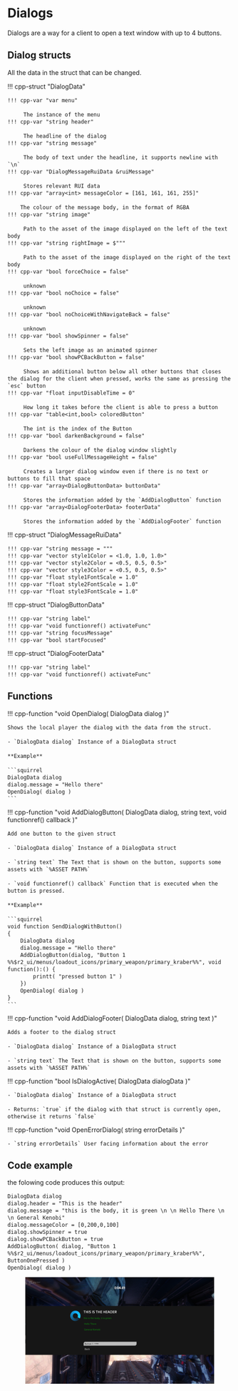 # Dialogs

Dialogs are a way for a client to open a text window with up to 4 buttons.

## Dialog structs

All the data in the struct that can be changed.

!!! cpp-struct "DialogData"


    !!! cpp-var "var menu"

         The instance of the menu
    !!! cpp-var "string header"

         The headline of the dialog
    !!! cpp-var "string message"

         The body of text under the headline, it supports newline with `\n`
    !!! cpp-var "DialogMessageRuiData &ruiMessage"

         Stores relevant RUI data
    !!! cpp-var "array<int> messageColor = [161, 161, 161, 255]"

        The colour of the message body, in the format of RGBA
    !!! cpp-var "string image"

         Path to the asset of the image displayed on the left of the text body
    !!! cpp-var "string rightImage = $"""

         Path to the asset of the image displayed on the right of the text body
    !!! cpp-var "bool forceChoice = false"

         unknown
    !!! cpp-var "bool noChoice = false"

         unknown
    !!! cpp-var "bool noChoiceWithNavigateBack = false"

         unknown
    !!! cpp-var "bool showSpinner = false"

         Sets the left image as an animated spinner
    !!! cpp-var "bool showPCBackButton = false"

         Shows an additional button below all other buttons that closes the dialog for the client when pressed, works the same as pressing the `esc` button
    !!! cpp-var "float inputDisableTime = 0"

         How long it takes before the client is able to press a button
    !!! cpp-var "table<int,bool> coloredButton"

         The int is the index of the Button
    !!! cpp-var "bool darkenBackground = false"

         Darkens the colour of the dialog window slightly
    !!! cpp-var "bool useFullMessageHeight = false"

         Creates a larger dialog window even if there is no text or buttons to fill that space
    !!! cpp-var "array<DialogButtonData> buttonData"

         Stores the information added by the `AddDialogButton` function
    !!! cpp-var "array<DialogFooterData> footerData"

         Stores the information added by the `AddDialogFooter` function

!!! cpp-struct "DialogMessageRuiData"

    !!! cpp-var "string message = """
    !!! cpp-var "vector style1Color = <1.0, 1.0, 1.0>"
    !!! cpp-var "vector style2Color = <0.5, 0.5, 0.5>"
    !!! cpp-var "vector style3Color = <0.5, 0.5, 0.5>"
    !!! cpp-var "float style1FontScale = 1.0"
    !!! cpp-var "float style2FontScale = 1.0"
    !!! cpp-var "float style3FontScale = 1.0"

!!! cpp-struct "DialogButtonData"

    !!! cpp-var "string label"
    !!! cpp-var "void functionref() activateFunc"
    !!! cpp-var "string focusMessage"
    !!! cpp-var "bool startFocused"

!!! cpp-struct "DialogFooterData"

    !!! cpp-var "string label"
    !!! cpp-var "void functionref() activateFunc"


## Functions

!!! cpp-function "void OpenDialog( DialogData dialog )"

    Shows the local player the dialog with the data from the struct.

    - `DialogData dialog` Instance of a DialogData struct

    **Example**

    ```squirrel
    DialogData dialog
    dialog.message = "Hello there"
    OpenDialog( dialog )
    ```

!!! cpp-function "void AddDialogButton( DialogData dialog, string text, void functionref() callback )"

    Add one button to the given struct

    - `DialogData dialog` Instance of a DialogData struct

    - `string text` The Text that is shown on the button, supports some assets with `%ASSET PATH%`

    - `void functionref() callback` Function that is executed when the button is pressed.

    **Example**

    ```squirrel
    void function SendDialogWithButton()
    {
        DialogData dialog
        dialog.message = "Hello there"
        AddDialogButton(dialog, "Button 1 %%$r2_ui/menus/loadout_icons/primary_weapon/primary_kraber%%", void function():() {
            printt( "pressed button 1" )
        })
        OpenDialog( dialog )
    }
    ```

!!! cpp-function "void AddDialogFooter( DialogData dialog, string text )"

    Adds a footer to the dialog struct

    - `DialogData dialog` Instance of a DialogData struct

    - `string text` The Text that is shown on the button, supports some assets with `%ASSET PATH%`


!!! cpp-function "bool IsDialogActive( DialogData dialogData )"

    - `DialogData dialog` Instance of a DialogData struct

    - Returns: `true` if the dialog with that struct is currently open, otherwise it returns `false`

!!! cpp-function "void OpenErrorDialog( string errorDetails )"

    - `string errorDetails` User facing information about the error
## Code example

the folowing code produces this output:

```squirrel
DialogData dialog
dialog.header = "This is the header"
dialog.message = "this is the body, it is green \n \n Hello There \n \n General Kenobi"
dialog.messageColor = [0,200,0,100]
dialog.showSpinner = true
dialog.showPCBackButton = true
AddDialogButton( dialog, "Button 1 %%$r2_ui/menus/loadout_icons/primary_weapon/primary_kraber%%", ButtonOnePressed )
OpenDialog( dialog )
```


<figure class="screenshotalign-center">
<img src="/_static/serverdialog/dialogexample.png" class="screenshot"
alt="/_static/serverdialog/dialogexample.png" />
</figure>
